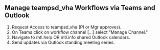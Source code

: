 ## Manage teampsd_vha Workflows via Teams and Outlook

1.  Request Access to teampsd_vha (PI or Mgr approves).
2.  On Teams click on workflow channel [...] select "Manage Channel."
3.  Navigate to mtl.help OR mtl.info shared Outlook calendars.
4.  Send updates via Outlook standing meeting series.
